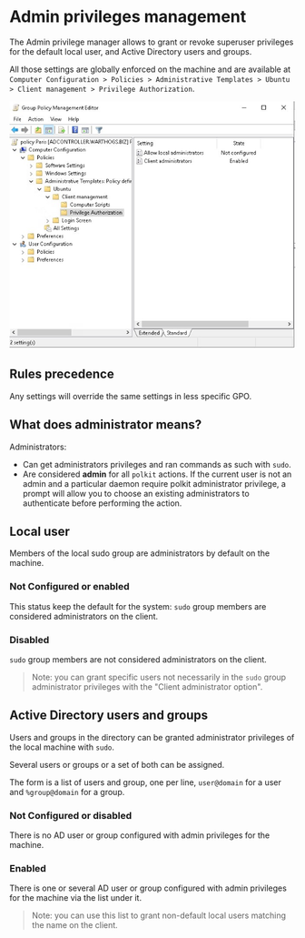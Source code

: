 # Admin privileges management

The Admin privilege manager allows to grant or revoke superuser privileges for the default local user, and Active Directory users and groups.

All those settings are globally enforced on the machine and are available at `Computer Configuration > Policies > Administrative Templates > Ubuntu > Client management > Privilege Authorization`.

![Privileges screen in AD](images/Privileges/privileges-options.png)

## Rules precedence

Any settings will override the same settings in less specific GPO.

## What does administrator means?

Administrators:

* Can get administrators privileges and ran commands as such with `sudo`.
* Are considered **admin** for all `polkit` actions. If the current user is not an admin and a particular daemon require polkit administrator privilege, a prompt will allow you to choose an existing administrators to authenticate before performing the action.

## Local user

Members of the local sudo group are administrators by default on the machine.

### Not Configured or enabled

This status keep the default for the system: `sudo` group members are considered administrators on the client.

### Disabled

`sudo` group members are not considered administrators on the client.

> Note: you can grant specific users not necessarily in the `sudo` group administrator privileges with the "Client administrator option".

## Active Directory users and groups

Users and groups in the directory can be granted administrator privileges of the local machine with `sudo`.

Several users or groups or a set of both can be assigned.

The form is a list of users and group, one per line, `user@domain` for a user and `%group@domain` for a group.

### Not Configured or disabled

There is no AD user or group configured with admin privileges for the machine.

### Enabled

There is one or several AD user or group configured with admin privileges for the machine via the list under it.

> Note: you can use this list to grant non-default local users matching the name on the client.
